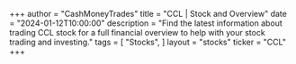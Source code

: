 +++
author = "CashMoneyTrades"
title = "CCL | Stock and Overview"
date = "2024-01-12T10:00:00"
description = "Find the latest information about trading CCL stock for a full financial overview to help with your stock trading and investing."
tags = [
   "Stocks",
]
layout = "stocks"
ticker = "CCL"
+++
